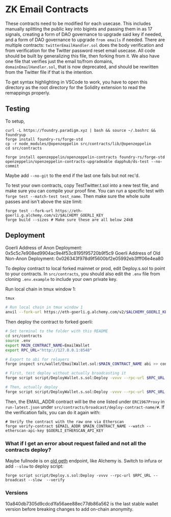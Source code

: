 # ZK Email Contracts

These contracts need to be modified for each usecase. This includes manually splitting the public key into bigints and passing them in as 17 signals, creating a form of DAO governance to upgrade said key if needed, and a form of DAO governance to upgrade `from emails` if needed. There are multiple contracts: `twitterEmailHandler.sol` does the body verification and from verification for the Twitter password reset email usecase. All code should be built by generalizing this file, then forking from it. We also have one file that verifies just the email to/from domains, `domainEmailHandler.sol`, that is now deprecated, and should be rewritten from the Twitter file if that is the intention.

To get syntax highlighting in VSCode to work, you have to open this directory as the root directory for the Solidity extension to read the remappings properly.

## Testing

To setup,

```
curl -L https://foundry.paradigm.xyz | bash && source ~/.bashrc && foundryup
forge install foundry-rs/forge-std
cp -r node_modules/@openzeppelin src/contracts/lib/@openzeppelin
cd src/contracts

forge install openzeppelin/openzeppelin-contracts foundry-rs/forge-std openzeppelin/openzeppelin-contracts-upgradeable dapphub/ds-test --no-commit
```

Maybe add `--no-git` to the end if the last one fails but not rec'd.

To test your own contracts, copy TestTwitter.t.sol into a new test file, and make sure you can compile your proof fine. You can run a specific test with `forge test --match-test test_name`. Then make sure the whole suite passes and isn't above the size limit:

```
forge test --fork-url https://eth-goerli.g.alchemy.com/v2/$ALCHEMY_GOERLI_KEY
forge build --sizes # Make sure these are all below 24kB
```

## Deployment

Goerli Address of Anon Deployment: 0x5c5c7e908ed9904ac9e4f53c8195f95720b9f5c9
Goerli Address of Old Non-Anon Deployment: 0x026343f978d9f5600bf2e05992eb3fff06e4ea80

To deploy contract to local forked mainnet or prod, edit Deploy.s.sol to point to your contracts. In `src/contracts`, you should also edit the `.env` file from cloning `.env.example` to include your own private key.

Run local chain in tmux window 1:

```bash
tmux

# Run local chain in tmux window 1
anvil --fork-url https://eth-goerli.g.alchemy.com/v2/$ALCHEMY_GOERLI_KEY --port 8548
```

Then deploy the contract to forked goerli:

```bash
# Set terminal to the folder with this README
cd src/contracts
source .env
export MAIN_CONTRACT_NAME=EmailWallet
export RPC_URL="http://127.0.0.1:8548"

# Export to abi for relayers
forge inspect src/wallet/EmailWallet.sol:$MAIN_CONTRACT_NAME abi >> contract.abi

# First, test deploy without actually broadcasting it
forge script script/DeployWallet.s.sol:Deploy -vvvv --rpc-url $RPC_URL

# Then, actually deploy
forge script script/DeployWallet.s.sol:Deploy -vvvv --rpc-url $RPC_URL --broadcast --slow --verify
```

Then, the EMAIL_ADDR contract will be the one listed under `ERC1967Proxy` in `run-latest.json` under `src/contracts/broadcast/deploy-contract-name/#`. If the verification fails, you can do it again with:

```
# Verify the contract with the raw one via Etherscan
forge verify-contract $EMAIL_ADDR $MAIN_CONTRACT_NAME --watch --etherscan-api-key $GOERLI_ETHERSCAN_API_KEY
```

### What if I get an error about request failed and not all the contracts deploy?

Maybe fullnode is on [old geth](https://github.com/ethereum/go-ethereum/issues/26890) endpoint, like Alchemy is. Switch to infura or add `--slow` to deploy script:

```
forge script script/Deploy.s.sol:Deploy -vvvv --rpc-url $RPC_URL --broadcast --slow  --verify
```

### Versions

10a840db7305d9cdcd1fa56aee88ec77db86a562 is the last stable wallet version before breaking changes to add on-chain anonymity.
